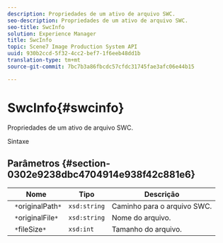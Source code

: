 ```yaml
---
description: Propriedades de um ativo de arquivo SWC.
seo-description: Propriedades de um ativo de arquivo SWC.
seo-title: SwcInfo
solution: Experience Manager
title: SwcInfo
topic: Scene7 Image Production System API
uuid: 930b2ccd-5f32-4cc2-bef7-1f6eeb48dd1b
translation-type: tm+mt
source-git-commit: 7bc7b3a86fbcdc57cfdc31745fae3afc06e44b15

---
```



# SwcInfo{#swcinfo}

Propriedades de um ativo de arquivo SWC.

Sintaxe

## Parâmetros {#section-0302e9238dbc4704914e938f42c881e6}

| Nome | Tipo | Descrição |
|---|---|---|
| ` *`originalPath`*` | `xsd:string` | Caminho para o arquivo SWC. |
| ` *`originalFile`*` | `xsd:string` | Nome do arquivo. |
| ` *`fileSize`*` | `xsd:int` | Tamanho do arquivo. |

